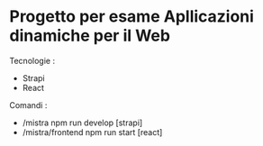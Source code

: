 # Progetto per esame Apllicazioni dinamiche per il Web

Tecnologie : 
- Strapi
- React

Comandi : 
- /mistra npm run develop [strapi]
- /mistra/frontend npm run start [react]
